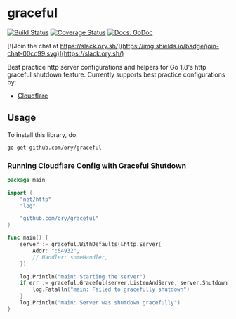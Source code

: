 # graceful

[![Build Status](https://travis-ci.org/ory/graceful.svg?branch=master)](https://travis-ci.org/ory/graceful)
[![Coverage Status](https://coveralls.io/repos/github/ory/graceful/badge.svg?branch=master)](https://coveralls.io/github/ory/graceful?branch=master)
[![Docs: GoDoc](https://img.shields.io/badge/docs-godoc-blue.svg)](https://godoc.org/github.com/ory/graceful)

[![Join the chat at https://slack.ory.sh/](https://img.shields.io/badge/join-chat-00cc99.svg)](https://slack.ory.sh/)

Best practice http server configurations and helpers for Go 1.8's http graceful shutdown feature. Currently supports
best practice configurations by:

* [Cloudflare](https://blog.cloudflare.com/exposing-go-on-the-internet/)

## Usage

To install this library, do:

```sh
go get github.com/ory/graceful
```

### Running Cloudflare Config with Graceful Shutdown

```go
package main

import (
    "net/http"
    "log"

    "github.com/ory/graceful"
)

func main() {
    server := graceful.WithDefaults(&http.Server{
        Addr: ":54932",
        // Handler: someHandler,
    })

    log.Println("main: Starting the server")
    if err := graceful.Graceful(server.ListenAndServe, server.Shutdown); err != nil {
        log.Fatalln("main: Failed to gracefully shutdown")
    }
    log.Println("main: Server was shutdown gracefully")
}
```
